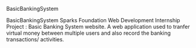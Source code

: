 BasicBankingSystem


BasicBankingSystem Sparks Foundation Web Development Internship Project : Basic Banking System website. A web application used to tranfer virtual money between multiple users and also record the banking transactions/ activities.

